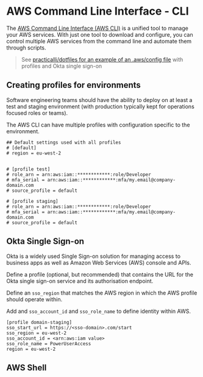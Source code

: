 # AWS Command Line Interface - CLI

The [AWS Command Line Interface (AWS CLI)](https://aws.amazon.com/cli/) is a unified tool to manage your AWS services. With just one tool to download and configure, you can control multiple AWS services from the command line and automate them through scripts.

> See [practicalli/dotfiles for an example of an .aws/config file](https://github.com/practicalli/dotfiles/blob/main/aws/config) with profiles and Okta single sign-on

## Creating profiles for environments

Software engineering teams should have the ability to deploy on at least a test and staging environment (with production typically kept for operations focused roles or teams).

The AWS CLI can have multiple profiles with configuration specific to the environment.

```
## Default settings used with all profiles
# [default]
# region = eu-west-2


# [profile test]
# role_arn = arn:aws:iam::************:role/Developer
# mfa_serial = arn:aws:iam::************:mfa/my.email@company-domain.com
# source_profile = default

# [profile staging]
# role_arn = arn:aws:iam::************:role/Developer
# mfa_serial = arn:aws:iam::************:mfa/my.email@company-domain.com
# source_profile = default
```


## Okta Single Sign-on

Okta is a widely used Single Sign-on solution for managing access to business apps as well as Amazon Web Services (AWS) console and APIs.

Define a profile (optional, but recommended) that contains the URL for the Okta single sign-on service and its authorisation endpoint.

Define an `sso_region` that matches the AWS region in which the AWS profile should operate within.

Add and `sso_account_id` and `sso_role_name` to define identity within AWS.

```
[profile domain-staging]
sso_start_url = https://<sso-domain>.com/start
sso_region = eu-west-2
sso_account_id = <arn:aws:iam value>
sso_role_name = PowerUserAccess
region = eu-west-2
```


## AWS Shell
